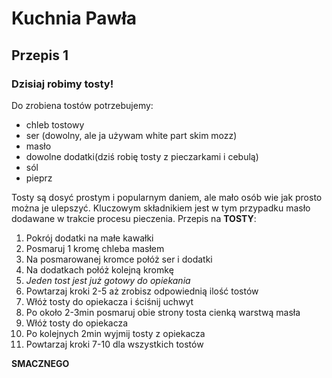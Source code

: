 # Kuchnia Pawła


## Przepis 1
### Dzisiaj robimy **tosty**!
Do zrobiena tostów potrzebujemy: 
- chleb tostowy
- ser (dowolny, ale ja używam white part skim mozz)
- masło
- dowolne dodatki(dziś robię tosty z pieczarkami i cebulą)
- sól
- pieprz

Tosty są dosyć prostym i popularnym daniem, ale mało osób wie jak prosto można je ulepszyć. Kluczowym składnikiem jest w tym przypadku masło dodawane w trakcie procesu pieczenia.
Przepis na **TOSTY**:
1. Pokrój dodatki na małe kawałki
2. Posmaruj 1 kromę chleba masłem
3. Na posmarowanej kromce połóż ser i dodatki
4. Na dodatkach połóż kolejną kromkę
5. _Jeden tost jest już gotowy do opiekania_
6. Powtarzaj kroki 2-5 aż zrobisz odpowiednią ilość tostów
7. Włóż tosty do opiekacza i ściśnij uchwyt
8. Po około 2-3min posmaruj obie strony tosta cienką warstwą masła
9. Włóż tosty do opiekacza
10. Po kolejnych 2min wyjmij tosty z opiekacza
11. Powtarzaj kroki 7-10 dla wszystkich tostów

**SMACZNEGO**
